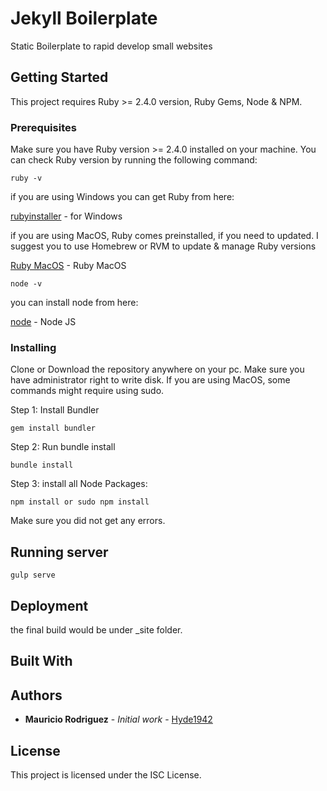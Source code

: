 # Jekyll Boilerplate

Static Boilerplate to rapid develop small websites

## Getting Started

This project requires Ruby >= 2.4.0 version, Ruby Gems, Node & NPM.

### Prerequisites

Make sure you have Ruby version >= 2.4.0 installed on your machine. You can check Ruby version by running the following command:

```
ruby -v
```
if you are using Windows you can get Ruby from here:

[rubyinstaller](https://rubyinstaller.org/downloads/) - for Windows

if you are using MacOS, Ruby comes preinstalled, if you need to updated. I suggest you to use Homebrew or RVM to update & manage Ruby versions

[Ruby MacOS](https://jekyllrb.com/docs/installation/macos/) - Ruby MacOS

```
node -v
```
you can install node from here:

[node](https://nodejs.org/en/) - Node JS

### Installing

Clone or Download the repository anywhere on your pc. Make sure you have administrator right to write disk. If you are using MacOS, some commands might require using sudo.

Step 1: Install Bundler

```
gem install bundler
```

Step 2: Run bundle install

```
bundle install
```
Step 3: install all Node Packages:

```
npm install or sudo npm install
```

Make sure you did not get any errors.

## Running server

```
gulp serve
```


## Deployment

the final build would be under _site folder.

## Built With


## Authors

* **Mauricio Rodriguez** - *Initial work* - [Hyde1942](https://github.com/hyde1942)



## License

This project is licensed under the ISC License.
